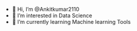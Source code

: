 - 👋 Hi, I’m @Ankitkumar2110
- 👀 I’m interested in Data Science
- 🌱 I’m currently learning Machine learning Tools


<!---
Ankitkumar2110/Ankitkumar2110 is a ✨ special ✨ repository because its `README.md` (this file) appears on your GitHub profile.
You can click the Preview link to take a look at your changes.
--->

